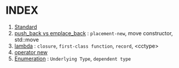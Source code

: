 # INDEX
1. [Standard](STD/README.md)
2. [push_back vs emplace_back](1_pushback_emplaceback.md) : `placement-new`, move constructor, std::move
3. [lambda](2_lambda.md) : `closure`, `first-class function`, `record`, \<cctype\>
4. [operator new](3_operator_new.md)
5. [Enumeration](4_Enumeration.md) : `Underlying Type`, `dependent type`
